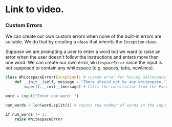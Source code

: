 # Link to video.

### Custom Errors

We can create our own custom errors when none of the built-in errors are suitable. We do that by creating a class that inherits the `Exception` class.

Suppose we are prompting a user to enter a word but we want to raise an error when the user doesn't follow the instructions and enters more than one word. We can create our own error, `WhitespaceError` since the input is not supposed to contain any whitespace (e.g. spaces, tabs, newlines).

```python
class WhitespaceError(Exception): # custom error for having whitespace (e.g. space, tab, newline) when there shouldn't be
    def __init__(self, message = "There should not be any whitespace."):
        super().__init__(message) # Calls the constructor from the Exception class

word = input("Enter one word: ")

num_words = len(word.split()) # counts the number of words in the input

if num_words != 1:
    raise WhitespaceError
```
